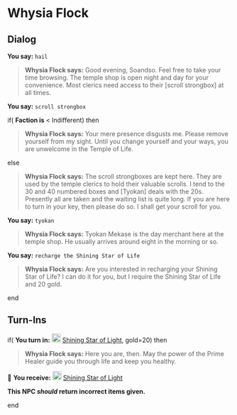 # Whysia Flock
## Dialog

**You say:** `hail`



>**Whysia Flock says:** Good evening, Soandso. Feel free to take your time browsing. The temple shop is open night and day for your convenience. Most clerics need access to their [scroll strongbox] at all times.

**You say:** `scroll strongbox`



if( **Faction is** < Indifferent) then 



>**Whysia Flock says:** Your mere presence disgusts me. Please remove yourself from my sight. Until you change yourself and your ways, you are unwelcome in the Temple of Life.


else



>**Whysia Flock says:** The scroll strongboxes are kept here. They are used by the temple clerics to hold their valuable scrolls. I tend to the 30 and 40 numbered boxes and [Tyokan] deals with the 20s. Presently all are taken and the waiting list is quite long. If you are here to turn in your key, then please do so. I shall get your scroll for you.


**You say:** `tyokan`



>**Whysia Flock says:** Tyokan Mekase is the day merchant here at the temple shop. He usually arrives around eight in the morning or so.


**You say:** `recharge the Shining Star of Life`



>**Whysia Flock says:** Are you interested in recharging your Shining Star of Life? I can do it for you, but I require the Shining Star of Life and 20 gold.

end

## Turn-Ins






if( **You turn in:** <img style="background:url(/static/icons/blank_slot.gif);width:20px;height:20px;" src="/static/icons/item_741.png" alt="" /> <a
                                href="/item/6356" data-url="6356" class="tooltip-link link">Shining Star of Light</a>, gold=20) then 


>**Whysia Flock says:** Here you are, then.  May the power of the Prime Healer guide you through life and keep you healthy.




 &#127873; **You receive:**  <img style="background:url(/static/icons/blank_slot.gif);width:20px;height:20px;" src="/static/icons/item_741.png" alt="" /> <a
                                href="/item/6356" data-url="6356" class="tooltip-link link">Shining Star of Light</a> 

 

**This NPC *should* return incorrect items given.**



end